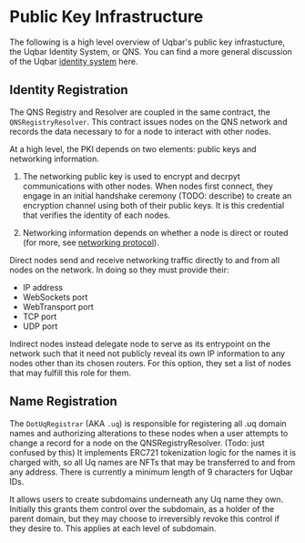# Public Key Infrastructure

The following is a high level overview of Uqbar's public key infrastucture, the Uqbar Identity System, or QNS. 
You can find a more general discussion of the Uqbar [identity system](./identity_system.md) here.

## Identity Registration

The QNS Registry and Resolver are coupled in the same contract, the `QNSRegistryResolver`. 
This contract issues nodes on the QNS network and records the data necessary to for a node to interact with other nodes.  

At a high level, the PKI depends on two elements: public keys and networking information. 

1. The networking public key is used to encrypt and decrpyt communications with other nodes. 
When nodes first connect, they engage in an initial handshake ceremony (TODO: describe) to create an encryption channel using both of their public keys. 
It is this credential that verifies the identity of each nodes.

2. Networking information depends on whether a node is direct or routed (for more, see [networking protocol](./networking_protocol.md)). 

Direct nodes send and receive networking traffic directly to and from all nodes on the network. In doing so they must provide their: 
* IP address
* WebSockets port
* WebTransport port
* TCP port
* UDP port

Indirect nodes instead delegate node to serve as its entrypoint on the network such that it need not publicly reveal its own IP information to any nodes other than its chosen routers. For this option, they set a list of nodes that may fulfill this role for them.

## Name Registration 

The `DotUqRegistrar` (AKA `.uq`) is responsible for registering all .uq domain names and authorizing alterations to these nodes when a user attempts to change a record for a node on the QNSRegistryResolver. (Todo: just confused by this)
It implements ERC721 tokenization logic for the names it is charged with, so all Uq names are NFTs that may be transferred to and from any address. 
There is currently a minimum length of 9 characters for Uqbar IDs.

It allows users to create subdomains underneath any Uq name they own. 
Initially this grants them control over the subdomain, as a holder of the parent domain, but they may choose to irreversibly revoke this control if they desire to. 
This applies at each level of subdomain.
